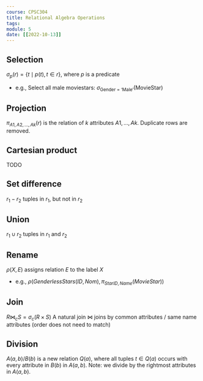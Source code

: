 ```yaml
---
course: CPSC304
title: Relational Algebra Operations
tags:
module: 5
date: [[2022-10-13]]
---
```


## Selection
$\sigma_p(r) = \{t \mid p(t), t\in{r}\}$, where $p$ is a predicate
- e.g., Select all male moviestars: $\sigma_{\text{Gender = `Male'}}(\text{MovieStar})$

## Projection
$\pi_{A1, A2,\dots, Ak}(r)$ is the relation of $k$ attributes $A1, \dots, Ak$.
Duplicate rows are removed.

## Cartesian product
TODO

## Set difference
$r_1 - r_2$ tuples in $r_1$, but not in $r_2$

## Union
$r_1 \cup r_2$ tuples in $r_1$ and $r_2$

## Rename
$\rho(X, E)$ assigns relation $E$ to the label $X$
- e.g., $\rho(GenderlessStars(ID,Nom), \pi_{StarID,Name}(MovieStar))$

## Join
$R \Join_c S = \sigma_c(R\times S)$
A natural join $\Join$ joins by common attributes / same name attributes (order does not need to match)

## Division
$A(a, b) / B(b)$ is a new relation $Q(a)$,
where all tuples $t\in Q(a)$ occurs with every attribute in $B(b)$ in $A(a, b)$.
Note: we divide by the rightmost attributes in $A(a, b)$.